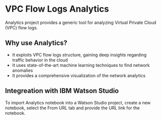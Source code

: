 # VPC Flow Logs Analytics

Analytics project provides a generic tool for analyzing Virtual Private Cloud (VPC) flow logs. 

## Why use Analytics?
* It exploits VPC flow logs structure, gaining deep insights regarding traffic behavior in the cloud
* It uses state-of-the-art machine learning techniques to find network anomalies
* It provides a comprehensive visualization of the network analytics 

## Integreation with IBM Watson Studio
To import Analytics notebook into a Watson Studio project, create a new notebook, select the From URL tab and provide the URL link for the notebook.
